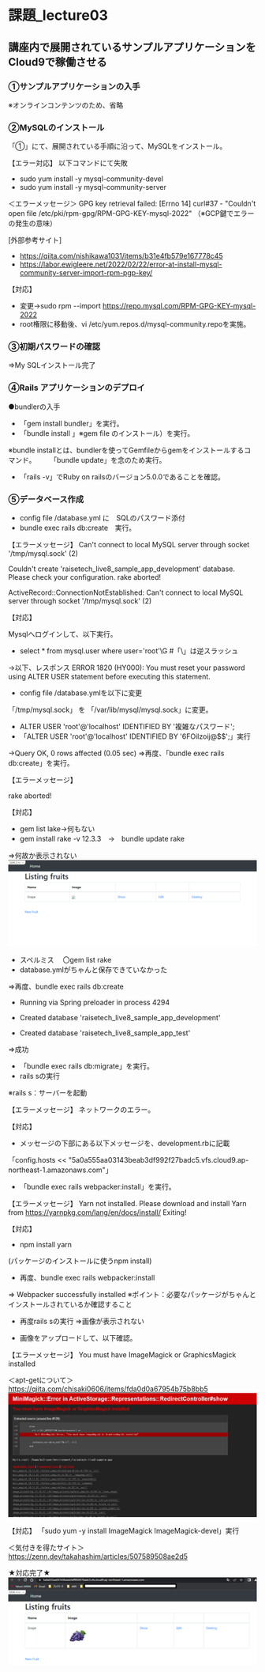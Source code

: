 # 課題_lecture03
## 講座内で展開されているサンプルアプリケーションをCloud9で稼働させる

### ①サンプルアプリケーションの入手

※オンラインコンテンツのため、省略

### ②MySQLのインストール
「①」にて、展開されている手順に沿って、MySQLをインストール。

【エラー対応】
以下コマンドにて失敗
- sudo yum install -y mysql-community-devel
- sudo yum install -y mysql-community-server


＜エラーメッセージ＞
GPG key retrieval failed: [Errno 14] curl#37 - "Couldn't open file /etc/pki/rpm-gpg/RPM-GPG-KEY-mysql-2022"
（※GCP鍵でエラーの発生の意味）

[外部参考サイト]
- https://qiita.com/nishikawa1031/items/b31e4fb579e167778c45
- https://labor.ewigleere.net/2022/02/22/error-at-install-mysql-community-server-import-rpm-pgp-key/


【対応】
- 変更→sudo rpm --import https://repo.mysql.com/RPM-GPG-KEY-mysql-2022
- root権限に移動後、vi /etc/yum.repos.d/mysql-community.repoを実施。

### ③初期パスワードの確認

⇒My SQLインストール完了


### ④Rails アプリケーションのデプロイ
●bundlerの入手

- 「gem install bundler」を実行。
- 「bundle install 」※gem file のインストール）を実行。

※bundle installとは、bundlerを使ってGemfileからgemをインストールするコマンド。　
　
「bundle update」を念のため実行。

- 「rails -v」でRuby on railsのバージョン5.0.0であることを確認。


### ⑤データベース作成

- config file /database.yml に　SQLのパスワード添付
- bundle exec rails db:create　実行。


【エラーメッセージ】
Can't connect to local MySQL server through socket '/tmp/mysql.sock' (2)

Couldn't create 'raisetech_live8_sample_app_development' database. Please check your configuration.
rake aborted!

ActiveRecord::ConnectionNotEstablished: Can't connect to local MySQL server through socket '/tmp/mysql.sock' (2)


【対応】

Mysqlへログインして、以下実行。
- select * from mysql.user where user='root'\G  #「\」は逆スラッシュ

→以下、レスポンス
ERROR 1820 (HY000): You must reset your password using ALTER USER statement before executing this statement.

- config file /database.ymlを以下に変更

「/tmp/mysql.sock」 を 「/var/lib/mysql/mysql.sock」に変更。

- ALTER USER 'root'@'localhost' IDENTIFIED BY '複雑なパスワード';
- 「ALTER USER 'root'@'localhost' IDENTIFIED BY '6FOilzoij@$$';」実行

→Query OK, 0 rows affected (0.05 sec)
⇒再度、「bundle exec rails db:create」を実行。


【エラーメッセージ】

rake aborted!


【対応】
- gem list lake→何もない
- gem install rake -v 12.3.3　→　bundle update rake

⇒何故か表示されない
![](https://github.com/SMYT-BT/My-initiative/blob/main/OnlineSchool_Raisetech/Raisetech%E8%AA%B2%E9%A1%8C/lecture03/Picts/Pict1.png)

- スペルミス 　〇gem list rake
- database.ymlがちゃんと保存できていなかった

⇒再度、bundle exec rails db:create

- Running via Spring preloader in process 4294

- Created database 'raisetech_live8_sample_app_development'

- Created database 'raisetech_live8_sample_app_test'

⇒成功


- 「bundle exec rails db:migrate」を実行。
- rails sの実行

※rails s：サーバーを起動


【エラーメッセージ】
ネットワークのエラー。


【対応】
- メッセージの下部にある以下メッセージを、development.rbに記載

「config.hosts << "5a0a555aa03143beab3df992f27badc5.vfs.cloud9.ap-northeast-1.amazonaws.com"」

- 「bundle exec  rails webpacker:install」を実行。


【エラーメッセージ】
Yarn not installed. Please download and install Yarn from https://yarnpkg.com/lang/en/docs/install/
Exiting!


【対応】
- npm install yarn

(パッケージのインストールに使うnpm install)

- 再度、bundle exec rails webpacker:install

⇒ Webpacker successfully installed
※ポイント：必要なパッケージがちゃんとインストールされているか確認すること


- 再度rails sの実行
⇒画像が表示されない

- 画像をアップロードして、以下確認。

 【エラーメッセージ】
You must have ImageMagick or GraphicsMagick installed

＜apt-getについて＞https://qiita.com/chisaki0606/items/fda0d0a67954b75b8bb5
![](https://github.com/SMYT-BT/My-initiative/blob/main/OnlineSchool_Raisetech/Raisetech%E8%AA%B2%E9%A1%8C/lecture03/Picts/Pict2.png)

【対応】
「sudo yum -y install ImageMagick ImageMagick-devel」実行

＜気付きを得たサイト＞https://zenn.dev/takahashim/articles/507589508ae2d5


★対応完了★
![](https://github.com/SMYT-BT/My-initiative/blob/main/OnlineSchool_Raisetech/Raisetech%E8%AA%B2%E9%A1%8C/lecture03/Picts/Pict3.png)